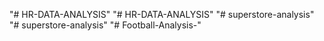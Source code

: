 "# HR-DATA-ANALYSIS" 
"# HR-DATA-ANALYSIS" 
"# superstore-analysis" 
"# superstore-analysis" 
"# Football-Analysis-" 

